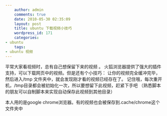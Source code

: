 ```yaml
---
    author: admin
    comments: true
    date: 2010-05-30 02:35:09
    layout: post
    title: ubuntu 下载视频小技巧
    wordpress_id: 171
    categories:
- ubuntu
    tags:
- ubuntu 视频
---
```


平常大家看视频时，总有自己想保留下来的视频 。 火狐浏览器提供了强大的插件支持，可以下载网页中的视频。但是还有个小技巧： 让你的视频完全缓冲完毕，然后进入/tmp 文件夹中，就会发现刚才看的视频已经存在了。 记住哦，每次重开机，/tmp目录都会被初始化一次，所以要想留下此视频，赶紧下手吧 （熟悉脚本的朋友可以自制脚本来实现自动保存此视频到其他目录）

本人用的是google chrome浏览器。有的视频也会被保存到.cache/chrome这个文件夹中

